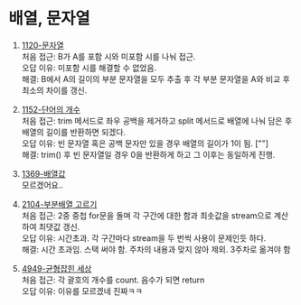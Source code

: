 # 배열, 문자열

1. [1120-문자열](https://www.acmicpc.net/problem/1120)
   <br>
   처음 접근: B가 A를 포함 시와 미포함 시를 나눠 접근.
   <br>
   오답 이유: 미포함 시를 해결할 수 없었음.
   <br>
   해결: B에서 A의 길이의 부분 문자열을 모두 추출 후 각 부분 문자열을 A와 비교 후 최소의 차이를 갱신.
   <br>

2. [1152-단어의 개수](https://www.acmicpc.net/problem/1152)
   <br>
   처음 접근: trim 메서드로 좌우 공백을 제거하고 split 메서드로 배열에 나눠 담은 후 배열의 길이를 반환하면 되겠다.
   <br>
   오답 이유: 빈 문자열 혹은 공백 문자만 있을 경우 배열의 길이가 1이 됨. [""]
   <br>
   해결: trim() 후 빈 문자열일 경우 0을 반환하게 하고 그 이후는 동일하게 진행.
   <br>

3. [1369-배열값](https://www.acmicpc.net/problem/1369)
   <br>
   모르겠어요..
   <br>

4. [2104-부분배열 고르기](https://www.acmicpc.net/problem/2104)
   <br>
   처음 접근: 2중 중첩 for문을 돌며 각 구간에 대한 함과 최솟값을 stream으로 계산하여 최댓값 갱신.
   <br>
   오답 이유: 시간초과. 각 구간마다 stream을 두 번씩 사용이 문제인듯 하다.
   <br>
   해결: 시간 초과임. 스택 써야 함. 주차의 내용과 맞지 않아 제외. 3주차로 옮겨야 함
   <br>
5. [4949-균형잡힌 세상](https://www.acmicpc.net/problem/4949)
   <br>
   처음 접근: 각 괄호의 개수를 count. 음수가 되면 return
   <br>
   오답 이유: 이유를 모르겠네 진짜ㅋㅋ
   <br>
